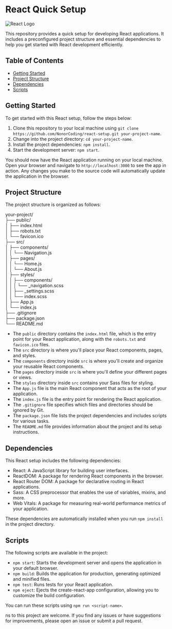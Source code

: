 # React Quick Setup

![React Logo](https://reactjs.org/logo-og.png)

This repository provides a quick setup for developing React applications. It includes a preconfigured project structure and essential dependencies to help you get started with React development efficiently.

## Table of Contents

- [Getting Started](#getting-started)
- [Project Structure](#project-structure)
- [Dependencies](#dependencies)
- [Scripts](#scripts)

## Getting Started

To get started with this React setup, follow the steps below:

1. Clone this repository to your local machine using `git clone https://github.com/NonorCoding/react-setup.git your-project-name`.
2. Change into the project directory: `cd your-project-name`.
3. Install the project dependencies: `npm install`.
4. Start the development server: `npm start`.

You should now have the React application running on your local machine. Open your browser and navigate to `http://localhost:3000` to see the app in action. Any changes you make to the source code will automatically update the application in the browser.

## Project Structure

The project structure is organized as follows:

your-project/  
├── public/  
│ ├── index.html  
│ ├── robots.txt  
│ └── favicon.ico  
├── src/  
│ ├── components/  
│ │ └── Navigation.js  
│ ├── pages/  
│ │ └── Home.js  
│ │ └── About.js  
│ ├── styles/  
│ │ ├── components/  
│ │ │ └── _navigation.scss  
│ │ ├── _settings.scss  
│ │ └── index.scss  
│ ├── App.js  
│ └── index.js  
├── .gitignore  
├── package.json  
└── README.md  

- The `public` directory contains the `index.html` file, which is the entry point for your React application, along with the `robots.txt` and `favicon.ico` files.
- The `src` directory is where you'll place your React components, pages, and styles.
- The `components` directory inside `src` is where you'll create and organize your reusable React components.
- The `pages` directory inside `src` is where you'll define your different pages or views.
- The `styles` directory inside `src` contains your Sass files for styling.
- The `App.js` file is the main React component that acts as the root of your application.
- The `index.js` file is the entry point for rendering the React application.
- The `.gitignore` file specifies which files and directories should be ignored by Git.
- The `package.json` file lists the project dependencies and includes scripts for various tasks.
- The `README.md` file provides information about the project and its setup instructions.

## Dependencies

This React setup includes the following dependencies:

- React: A JavaScript library for building user interfaces.
- ReactDOM: A package for rendering React components in the browser.
- React Router DOM: A package for declarative routing in React applications.
- Sass: A CSS preprocessor that enables the use of variables, mixins, and more.
- Web Vitals: A package for measuring real-world performance metrics of your application.

These dependencies are automatically installed when you run `npm install` in the project directory.

## Scripts

The following scripts are available in the project:

- `npm start`: Starts the development server and opens the application in your default browser.
- `npm build`: Builds the application for production, generating optimized and minified files.
- `npm test`: Runs tests for your React application.
- `npm eject`: Ejects the create-react-app configuration, allowing you to customize the build configuration.

You can run these scripts using `npm run <script-name>`.

ns to this project are welcome. If you find any issues or have suggestions for improvements, please open an issue or submit a pull request.
